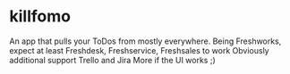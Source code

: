 # killfomo
An app that pulls your ToDos from mostly everywhere.
Being Freshworks, expect at least Freshdesk, Freshservice, Freshsales to work
Obviously additional support Trello and Jira
More if the UI works ;)
